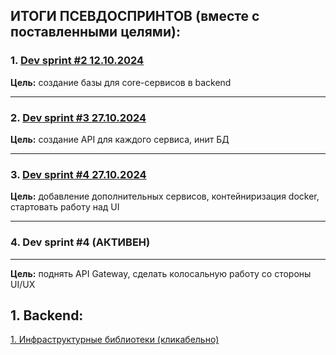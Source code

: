 ## **ИТОГИ ПСЕВДОСПРИНТОВ (вместе с поставленными целями):**

### 1. **[Dev sprint #2 12.10.2024](https://github.com/xefheh/envelope/pull/13)**

**Цель:** создание базы для core-сервисов в backend

- - -

### 2. **[Dev sprint #3 27.10.2024](https://github.com/xefheh/envelope/pull/13)**

**Цель:** создание API для каждого сервиса, инит БД

- - -

### 3. **[Dev sprint #4 27.10.2024](https://github.com/xefheh/envelope/pull/13)**

**Цель:** добавление дополнительных сервисов, контейниризация docker, стартовать работу над UI

- - -

### 4. **Dev sprint #4 (АКТИВЕН)**

- - -

**Цель:** поднять API Gateway, сделать колосальную работу со стороны UI/UX


## 1. Backend:

[1. Инфраструктурные библиотеки (кликабельно)](./envelope-backend/src/infrastructure)
